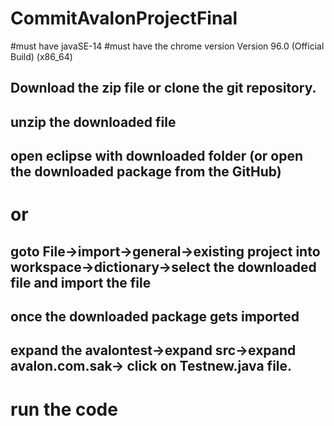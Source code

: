 # CommitAvalonProjectFinal

#must have javaSE-14
#must have the chrome version Version 96.0 (Official Build) (x86_64)

## Download the zip file or clone the git repository.
## unzip the downloaded file
## open eclipse with downloaded folder (or open the downloaded package from the GitHub) 
# or
## goto File->import->general->existing project into workspace->dictionary->select the downloaded file and import the file
## once the downloaded package gets imported 
## expand the avalontest->expand src->expand avalon.com.sak-> click on Testnew.java file.
# run the code 
